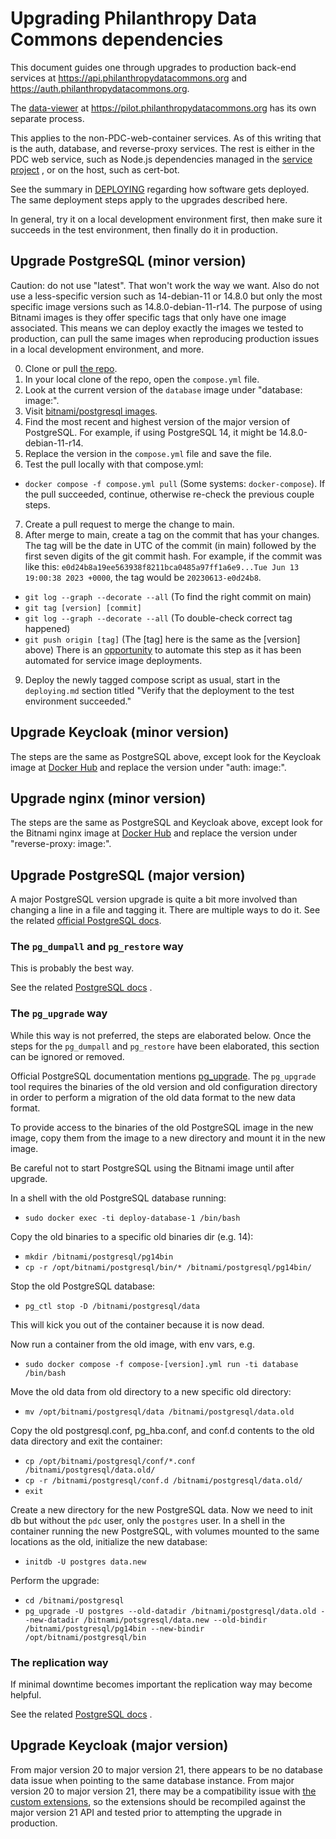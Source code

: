 # Upgrading Philanthropy Data Commons dependencies

This document guides one through upgrades to production back-end services at
https://api.philanthropydatacommons.org and
https://auth.philanthropydatacommons.org.

The [data-viewer](https://github.com/PhilanthropyDataCommons/data-viewer) at
https://pilot.philanthropydatacommons.org has its own separate process.

This applies to the non-PDC-web-container services. As of this writing that is
the auth, database, and reverse-proxy services. The rest is either in the PDC
web service, such as Node.js dependencies managed in the
[service project](https://github.com/PhilanthropyDataCommons/service/blob/main/package.json)
, or on the host, such as cert-bot.

See the summary in [DEPLOYING](./DEPLOYING.md) regarding how software gets
deployed. The same deployment steps apply to the upgrades described here.

In general, try it on a local development environment first, then make sure it
succeeds in the test environment, then finally do it in production.

## Upgrade PostgreSQL (minor version)

Caution: do not use "latest". That won't work the way we want. Also do not use a
less-specific version such as 14-debian-11 or 14.8.0 but only the most specific
image versions such as 14.8.0-debian-11-r14. The purpose of using Bitnami images
is they offer specific tags that only have one image associated. This means we
can deploy exactly the images we tested to production, can pull the same images
when reproducing production issues in a local development environment, and more.

0. Clone or pull [the repo](https://github.com/PhilanthropyDataCommons/deploy).
1. In your local clone of the repo, open the `compose.yml` file.
2. Look at the current version of the `database` image under "database: image:".
3. Visit
[bitnami/postgresql images](https://hub.docker.com/r/bitnami/postgresql/tags).
4. Find the most recent and highest version of the major version of PostgreSQL.
For example, if using PostgreSQL 14, it might be 14.8.0-debian-11-r14.
5. Replace the version in the `compose.yml` file and save the file.
6. Test the pull locally with that compose.yml:
  - `docker compose -f compose.yml pull` (Some systems: `docker-compose`).
If the pull succeeded, continue, otherwise re-check the previous couple steps.
7. Create a pull request to merge the change to main.
8. After merge to main, create a tag on the commit that has your changes.
The tag will be the date in UTC of the commit (in main) followed by the first
seven digits of the git commit hash. For example, if the commit was like this:
`e0d24b8a19ee563938f8211bca0485a97ff1a6e9...Tue Jun 13 19:00:38 2023 +0000`, the
tag would be `20230613-e0d24b8`.
  - `git log --graph --decorate --all` (To find the right commit on main)
  - `git tag [version] [commit]`
  - `git log --graph --decorate --all` (To double-check correct tag happened)
  - `git push origin [tag]` (The [tag] here is the same as the [version] above)
There is an
[opportunity](https://github.com/PhilanthropyDataCommons/deploy/issues/31)
to automate this step as it has been automated for service image deployments.
9. Deploy the newly tagged compose script as usual, start in the `deploying.md`
section titled "Verify that the deployment to the test environment succeeded."

## Upgrade Keycloak (minor version)

The steps are the same as PostgreSQL above, except look for the Keycloak image
at [Docker Hub](https://hub.docker.com/r/bitnami/keycloak/tags) and replace the
version under "auth: image:".

## Upgrade nginx (minor version)

The steps are the same as PostgreSQL and Keycloak above, except look for the
Bitnami nginx image at
[Docker Hub](https://hub.docker.com/r/bitnami/nginx/tags) and replace the
version under "reverse-proxy: image:".

## Upgrade PostgreSQL (major version)

A major PostgreSQL version upgrade is quite a bit more involved than changing a
line in a file and tagging it. There are multiple ways to do it. See the related
[official PostgreSQL docs](https://www.postgresql.org/docs/current/upgrading.html).

### The `pg_dumpall` and `pg_restore` way

This is probably the best way.

See the related
[PostgreSQL docs](https://www.postgresql.org/docs/current/upgrading.html#UPGRADING-VIA-PGDUMPALL)
.

### The `pg_upgrade` way

While this way is not preferred, the steps are elaborated below. Once the steps
for the `pg_dumpall` and `pg_restore` have been elaborated, this section can be
ignored or removed.

Official PostgreSQL documentation mentions
[pg_upgrade](https://www.postgresql.org/docs/current/pgupgrade.html). The
`pg_upgrade` tool requires the binaries of the old version and old configuration
directory in order to perform a migration of the old data format to the new data
format.

To provide access to the binaries of the old PostgreSQL image in the new image,
copy them from the image to a new directory and mount it in the new image.

Be careful not to start PostgreSQL using the Bitnami image until after upgrade.

In a shell with the old PostgreSQL database running:

- `sudo docker exec -ti deploy-database-1 /bin/bash`

Copy the old binaries to a specific old binaries dir (e.g. 14):

- `mkdir /bitnami/postgresql/pg14bin`
- `cp -r /opt/bitnami/postgresql/bin/* /bitnami/postgresql/pg14bin/`

Stop the old PostgreSQL database:

- `pg_ctl stop -D /bitnami/postgresql/data`

This will kick you out of the container because it is now dead.

Now run a container from the old image, with env vars, e.g.

- `sudo docker compose -f compose-[version].yml run -ti database /bin/bash`

Move the old data from old directory to a new specific old directory:

- `mv /opt/bitnami/postgresql/data /bitnami/postgresql/data.old`

Copy the old postgresql.conf, pg_hba.conf, and conf.d contents to the old data
directory and exit the container:

- `cp /opt/bitnami/postgresql/conf/*.conf /bitnami/postgresql/data.old/`
- `cp -r /bitnami/postgresql/conf.d /bitnami/postgresql/data.old/`
- `exit`

Create a new directory for the new PostgreSQL data.
Now we need to init db but without the `pdc` user, only the `postgres` user.
In a shell in the container running the new PostgreSQL, with volumes mounted to
the same locations as the old, initialize the new database:

- `initdb -U postgres data.new`

Perform the upgrade:

- `cd /bitnami/postgresql`
- `pg_upgrade -U postgres --old-datadir /bitnami/postgresql/data.old --new-datadir /bitnami/potsgresql/data.new --old-bindir /bitnami/postgresql/pg14bin --new-bindir /opt/bitnami/postgresql/bin`

### The replication way

If minimal downtime becomes important the replication way may become helpful.

See the related
[PostgreSQL docs](https://www.postgresql.org/docs/current/upgrading.html#UPGRADING-VIA-REPLICATION)
.

## Upgrade Keycloak (major version)

From major version 20 to major version 21, there appears to be no database data
issue when pointing to the same database instance. From major version 20 to
major version 21, there may be a compatibility issue with
[the custom extensions](https://github.com/PhilanthropyDataCommons/auth), so the
extensions should be recompiled against the major version 21 API and tested 
prior to attempting the upgrade in production.
